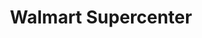 ---
title: "Walmart Supercenter"
url: /montgomery/walmart-supercenter-eastern-boulevard/
shop: Supermarkt
---